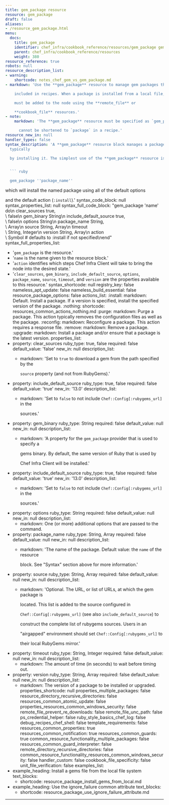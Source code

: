 ```yaml
---
title: gem_package resource
resource: gem_package
draft: false
aliases:
- /resource_gem_package.html
menu:
  docs:
    title: gem_package
    identifier: chef_infra/cookbook_reference/resources/gem_package gem_package
    parent: chef_infra/cookbook_reference/resources
    weight: 380
resource_reference: true
robots: null
resource_description_list:
- warning:
    shortcode: notes_chef_gem_vs_gem_package.md
- markdown: 'Use the **gem_package** resource to manage gem packages that are only

    included in recipes. When a package is installed from a local file, it

    must be added to the node using the **remote_file** or

    **cookbook_file** resources.'
- note:
    markdown: 'The **gem_package** resource must be specified as `gem_package` and

      cannot be shortened to `package` in a recipe.'
resource_new_in: null
handler_types: false
syntax_description: 'A **gem_package** resource block manages a package on a node,
  typically

  by installing it. The simplest use of the **gem_package** resource is:


  ``` ruby

  gem_package ''package_name''

  ```


  which will install the named package using all of the default options

  and the default action (`:install`).'
syntax_code_block: null
syntax_properties_list: null
syntax_full_code_block: "gem_package 'name' do\n  clear_sources              true,\
  \ false\n  gem_binary                 String\n  include_default_source     true,\
  \ false\n  options                    String\n  package_name               String,\
  \ Array\n  source                     String, Array\n  timeout                 \
  \   String, Integer\n  version                    String, Array\n  action      \
  \               Symbol # defaults to :install if not specified\nend"
syntax_full_properties_list:
- '`gem_package` is the resource.'
- '`name` is the name given to the resource block.'
- '`action` identifies which steps Chef Infra Client will take to bring the node into
  the desired state.'
- '`clear_sources`, `gem_binary`, `include_default_source`, `options`, `package_name`,
  `source`, `timeout`, and `version` are the properties available to this resource.'
syntax_shortcode: null
registry_key: false
nameless_apt_update: false
nameless_build_essential: false
resource_package_options: false
actions_list:
  :install:
    markdown: Default. Install a package. If a version is specified, install the specified
      version of the package.
  :nothing:
    shortcode: resources_common_actions_nothing.md
  :purge:
    markdown: Purge a package. This action typically removes the configuration files
      as well as the package.
  :reconfig:
    markdown: Reconfigure a package. This action requires a response file.
  :remove:
    markdown: Remove a package.
  :upgrade:
    markdown: Install a package and/or ensure that a package is the latest version.
properties_list:
- property: clear_sources
  ruby_type: true, false
  required: false
  default_value: 'false'
  new_in: null
  description_list:
  - markdown: 'Set to `true` to download a gem from the path specified by the

      `source` property (and not from RubyGems).'
- property: include_default_source
  ruby_type: true, false
  required: false
  default_value: 'true'
  new_in: '13.0'
  description_list:
  - markdown: 'Set to `false` to not include `Chef::Config[:rubygems_url]` in the

      sources.'
- property: gem_binary
  ruby_type: String
  required: false
  default_value: null
  new_in: null
  description_list:
  - markdown: 'A property for the `gem_package` provider that is used to specify a

      gems binary. By default, the same version of Ruby that is used by

      Chef Infra Client will be installed.'
- property: include_default_source
  ruby_type: true, false
  required: false
  default_value: 'true'
  new_in: '13.0'
  description_list:
  - markdown: 'Set to `false` to not include `Chef::Config[:rubygems_url]` in the

      sources.'
- property: options
  ruby_type: String
  required: false
  default_value: null
  new_in: null
  description_list:
  - markdown: One (or more) additional options that are passed to the command.
- property: package_name
  ruby_type: String, Array
  required: false
  default_value: null
  new_in: null
  description_list:
  - markdown: 'The name of the package. Default value: the `name` of the resource

      block. See "Syntax" section above for more information.'
- property: source
  ruby_type: String, Array
  required: false
  default_value: null
  new_in: null
  description_list:
  - markdown: 'Optional. The URL, or list of URLs, at which the gem package is

      located. This list is added to the source configured in

      `Chef::Config[:rubygems_url]` (see also `include_default_source`) to

      construct the complete list of rubygems sources. Users in an

      "airgapped" environment should set `Chef::Config[:rubygems_url]` to

      their local RubyGems mirror.'
- property: timeout
  ruby_type: String, Integer
  required: false
  default_value: null
  new_in: null
  description_list:
  - markdown: The amount of time (in seconds) to wait before timing out.
- property: version
  ruby_type: String, Array
  required: false
  default_value: null
  new_in: null
  description_list:
  - markdown: The version of a package to be installed or upgraded.
properties_shortcode: null
properties_multiple_packages: false
resource_directory_recursive_directories: false
resources_common_atomic_update: false
properties_resources_common_windows_security: false
remote_file_prevent_re_downloads: false
remote_file_unc_path: false
ps_credential_helper: false
ruby_style_basics_chef_log: false
debug_recipes_chef_shell: false
template_requirements: false
resources_common_properties: true
resources_common_notification: true
resources_common_guards: true
common_resource_functionality_multiple_packages: false
resources_common_guard_interpreter: false
remote_directory_recursive_directories: false
common_resource_functionality_resources_common_windows_security: false
handler_custom: false
cookbook_file_specificity: false
unit_file_verification: false
examples_list:
- example_heading: Install a gems file from the local file system
  text_blocks:
  - shortcode: resource_package_install_gems_from_local.md
- example_heading: Use the ignore_failure common attribute
  text_blocks:
  - shortcode: resource_package_use_ignore_failure_attribute.md

---
```

